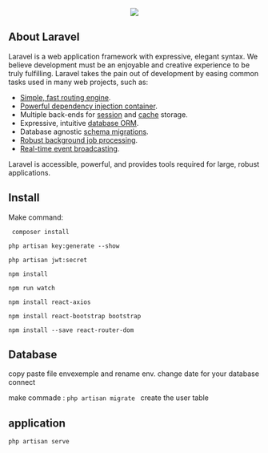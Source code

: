 <p align="center"><img src="https://laravel.com/assets/img/components/logo-laravel.svg"></p>


## About Laravel

Laravel is a web application framework with expressive, elegant syntax. We believe development must be an enjoyable and creative experience to be truly fulfilling. Laravel takes the pain out of development by easing common tasks used in many web projects, such as:

- [Simple, fast routing engine](https://laravel.com/docs/routing).
- [Powerful dependency injection container](https://laravel.com/docs/container).
- Multiple back-ends for [session](https://laravel.com/docs/session) and [cache](https://laravel.com/docs/cache) storage.
- Expressive, intuitive [database ORM](https://laravel.com/docs/eloquent).
- Database agnostic [schema migrations](https://laravel.com/docs/migrations).
- [Robust background job processing](https://laravel.com/docs/queues).
- [Real-time event broadcasting](https://laravel.com/docs/broadcasting).

Laravel is accessible, powerful, and provides tools required for large, robust applications.


## Install 
 Make command:
 
 ``` composer install```
 
 ``` php artisan key:generate --show ```
 
 ``` php artisan jwt:secret  ```
 
 ``` npm install  ```
 
 ``` npm run watch  ```
 
 ``` npm install react-axios  ```
 
 ``` npm install react-bootstrap bootstrap  ```
 
  ``` npm install --save react-router-dom  ```
 
 
## Database 
copy paste file envexemple and rename env. 
change date for your database connect

make commade :
 ``` php artisan migrate  ``` create the user table

## application

 ``` php artisan serve  ```
